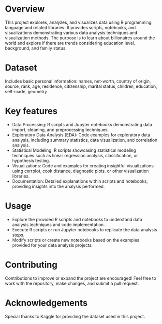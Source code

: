 # Overview
This project explores, analyzes, and visualizes data using R programming language and related libraries. It provides scripts, notebooks, and visualizations demonstrating various data analysis techniques and visualization methods. The purpose is to learn about billionaires around the world and explore if there are trends considering education level, background, and family status.

# Dataset
Includes basic personal information: names, net-worth, country of origin, source, rank, age, residence, citizenship, marital status, children, education, self-made, geometry

# Key features
  - Data Processing: R scripts and Jupyter notebooks demonstrating data import, cleaning, and preprocessing techniques.
  - Exploratory Data Analysis (EDA): Code examples for exploratory data analysis, including summary statistics, data visualization, and correlation analysis.
  - Statistical Modeling: R scripts showcasing statistical modeling techniques such as linear regression analysis, classification, or hypothesis testing.
  - Visualizations: Code and examples for creating insightful visualizations using corrplot, cook distance, diagnostic plots, or other visualization libraries.
  - Documentation: Detailed explanations within scripts and notebooks, providing insights into the analysis performed.

# Usage
  - Explore the provided R scripts and notebooks to understand data analysis techniques and code implementation.
  - Execute R scripts or run Jupyter notebooks to replicate the data analysis steps.
  - Modify scripts or create new notebooks based on the examples provided for your data analysis projects.


# Contributing
Contributions to improve or expand the project are encouraged! Feel free to work with the repository, make changes, and submit a pull request.

# Acknowledgements
Special thanks to Kaggle for providing the dataset used in this project.
